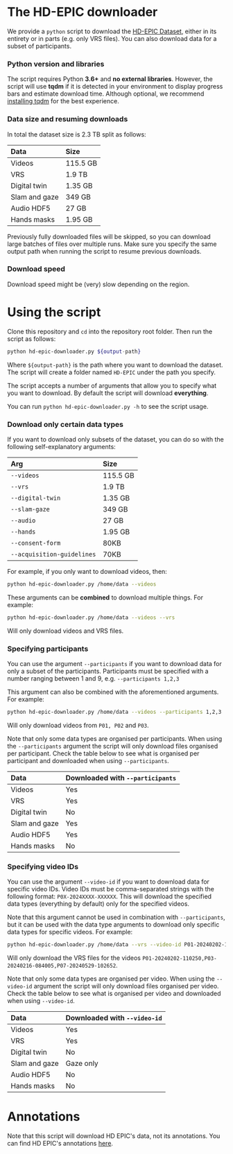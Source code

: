 # The HD-EPIC downloader

We provide a `python` script to download the [HD-EPIC Dataset](https://hd-epic.github.io/), either in 
its entirety or in parts (e.g. only VRS files). You can also download data for a subset of participants. 

### Python version and libraries

The script requires Python **3.6+** and  **no external libraries**. However, the script will use **tqdm** if it
is detected in your environment to display progress bars and estimate download time. 
Although optional, we recommend [installing tqdm](https://tqdm.github.io) for the best experience.

### Data size and resuming downloads

In total the dataset size is 2.3 TB split as follows:

| Data          | Size     |
|:--------------|:---------|
| Videos        | 115.5 GB |
| VRS           | 1.9 TB   | 
| Digital twin  | 1.35 GB  |
| Slam and gaze | 349 GB   |
| Audio HDF5    | 27 GB    |
| Hands masks   | 1.95 GB  |

Previously fully downloaded files will be skipped, so you can download large batches of files over multiple runs.
Make sure you specify the same output path when running the script to resume previous downloads.  

### Download speed

Download speed might be (very) slow depending on the region.  

# Using the script

Clone this repository and `cd` into the repository root folder. Then run the script as follows:

```bash
python hd-epic-downloader.py ${output-path}
```

Where `${output-path}` is the path where you want to download the dataset. The script will create a 
folder named `HD-EPIC` under the path you specify.

The script accepts a number of arguments that allow you to specify what you want to download. 
By default the script will download **everything**. 

You can run `python hd-epic-downloader.py -h` to see the script usage.

### Download only certain data types

If you want to download only subsets of the dataset, you can do so with the following self-explanatory arguments:

| Arg                         | Size     |
|:----------------------------|:---------|
| `--videos`                  | 115.5 GB |
| `--vrs`                     | 1.9 TB   | 
| `--digital-twin`            | 1.35 GB  |
| `--slam-gaze`               | 349 GB   |
| `--audio`                   | 27 GB    |
| `--hands`                   | 1.95 GB  |
| `--consent-form`            | 80KB     | 
| `--acquisition-guidelines`  | 70KB     | 

For example, if you only want to download videos, then:

```bash
python hd-epic-downloader.py /home/data --videos
```

These arguments can be **combined** to download multiple things. For example:

```bash
python hd-epic-downloader.py /home/data --videos --vrs
```

Will only download videos and VRS files. 

### Specifying participants

You can use the argument `--participants` if you want to download data for only a subset of the participants. 
Participants must be specified with a number ranging between 1 and 9, e.g. `--participants 1,2,3`

This argument can also be combined with the aforementioned arguments. For example:

```bash
python hd-epic-downloader.py /home/data --videos --participants 1,2,3
```

Will only download videos from `P01, P02` and `P03`.

Note that only some data types are organised per participants. 
When using the `--participants` argument the script will only download files organised per participant.
Check the table below to see what is organised per participant and downloaded when using `--participants`.

| Data          | Downloaded with `--participants` |
|:--------------|:---------------------------------|
| Videos        | Yes                              |
| VRS           | Yes                              | 
| Digital twin  | No                               |
| Slam and gaze | Yes                              |
| Audio HDF5    | Yes                              |
| Hands masks   | No                               |

### Specifying video IDs

You can use the argument `--video-id` if you want to download data for specific video IDs. 
Video IDs must be comma-separated strings with the following format: `P0X-2024XXXX-XXXXXX`.
This will download the specified data types (everything by default) only for the specified videos. 

Note that this argument cannot be used in combination with `--participants`, but it can be used with the data type 
arguments to download only specific data types for specific videos. 
For example:

```bash
python hd-epic-downloader.py /home/data --vrs --video-id P01-20240202-110250,P03-20240216-084005,P07-20240529-102652
```

Will only download the VRS files for the videos `P01-20240202-110250,P03-20240216-084005,P07-20240529-102652`.

Note that only some data types are organised per video. 
When using the `--video-id` argument the script will only download files organised per video.
Check the table below to see what is organised per video and downloaded when using `--video-id`.

| Data          | Downloaded with `--video-id` |
|:--------------|:-----------------------------|
| Videos        | Yes                          |
| VRS           | Yes                          | 
| Digital twin  | No                           |
| Slam and gaze | Gaze only                    |
| Audio HDF5    | No                           |
| Hands masks   | No                           |

# Annotations

Note that this script will download HD EPIC's data, not its annotations. You can find HD EPIC's annotations [here](https://github.com/hd-epic/hd-epic-annotations).